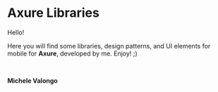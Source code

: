 # Axure Libraries
<p> Hello!</p>
<p>Here you will find some libraries, design patterns, and UI elements for mobile for <strong>Axure</strong>, developed by me. Enjoy! ;)</p>
</br>
<p><strong>Michele Valongo</strong></p>
